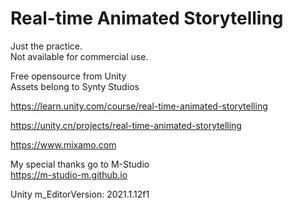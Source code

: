 # Real-time Animated Storytelling
  
Just the practice.  
Not available for commercial use.  
  
Free opensource from Unity   
Assets belong to Synty Studios   
  
https://learn.unity.com/course/real-time-animated-storytelling  
  
https://unity.cn/projects/real-time-animated-storytelling  
  
https://www.mixamo.com  
  
My special thanks go to M-Studio  
https://m-studio-m.github.io  
  
Unity m_EditorVersion:  2021.1.12f1  
  